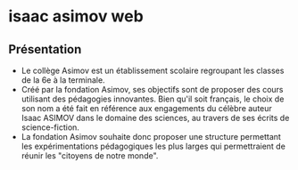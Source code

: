 # isaac asimov web
## Présentation
- Le collège Asimov est un établissement scolaire regroupant les classes de la 6e à la terminale.
- Créé par la fondation Asimov, ses objectifs sont de proposer des cours utilisant des pédagogies
innovantes. Bien qu'il soit français, le choix de son nom a été fait en référence aux engagements du
célèbre auteur Isaac ASIMOV dans le domaine des sciences, au travers de ses écrits de science-fiction.
- La   fondation   Asimov   souhaite   donc   proposer   une   structure   permettant   les   expérimentations
pédagogiques les plus larges qui permettraient de réunir les "citoyens de notre monde".